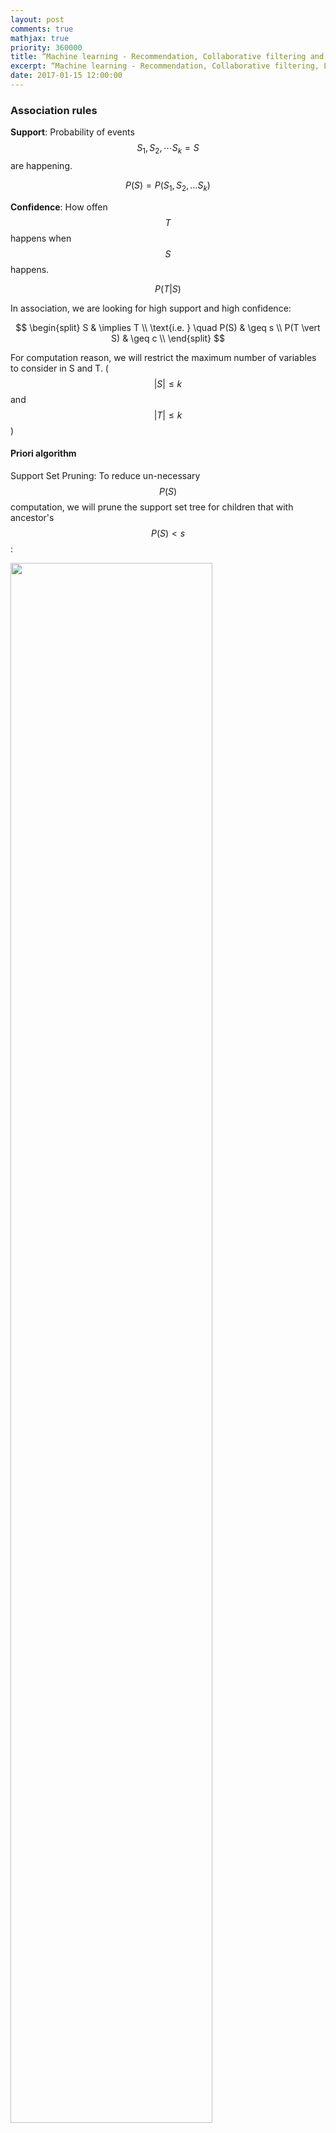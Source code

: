 ```yaml
---
layout: post
comments: true
mathjax: true
priority: 360000
title: “Machine learning - Recommendation, Collaborative filtering and ranking”
excerpt: “Machine learning - Recommendation, Collaborative filtering, Low rank matrix factorization and ranking”
date: 2017-01-15 12:00:00
---
```


### Association rules

**Support**: Probability of events $$S_1, S_2, \cdots S_k = S$$ are happening. 

$$
P(S) = P(S_1, S_2, ... S_k)
$$

**Confidence**: How offen $$T$$ happens when $$S$$ happens.

$$
P(T \vert S)
$$

In association, we are looking for high support and high confidence:

$$
\begin{split}
S & \implies T \\
\text{i.e. } \quad P(S) & \geq s \\
P(T \vert S) & \geq c \\
\end{split}
$$

For computation reason, we will restrict the maximum number of variables to consider in S and T. ($$ \vert S \vert  \leq k $$ and $$ \vert T \vert \leq k $$)

####  Priori algorithm 

Support Set Pruning: To reduce un-necessary $$P(S)$$ computation, we will prune the support set tree for children that with ancestor's  $$P(S) \lt s$$:

<div class="imgcap">
<img src="/assets/ml/prun.png" style="border:none;width:80%">
</div>

* Generate list of all sets ‘S’ with k = 1.
* Prune candidates where $$ p(S) \lt s $$
* Go to k = k + 1 and generate the list again without the pruned items

#### Generating rules

If $$S = {A,B,C}$$, we generate candidate rules with all possible sub-sets:

$$
\begin{split}
& A \implies B, C \quad B \implies A, C, \quad C \implies A, B, \quad \\
& A, B \implies C, \quad A, C \implies B, \quad B, C \implies A.
\end{split}
$$

Once again, we use pruning to reduce the number of evaluation.

<div class="imgcap">
<img src="/assets/ml/prun2.png" style="border:none;width:80%">
</div>

Note: 

With large amount of data, it is possible that we generate a rule with high probability$$ P(S \vert T)$$ but yet $$S$$ and $$T$$ has no special co-relationship. For example, if $$P(T)$$ is very high, the corresponding $$P(S \vert T)$$ can be pulled above the confidence threshold just because how common $$T$$ is.

#### Lift
 
One alternative to confidence is lift:

$$
Lift(S \implies T) = \frac{P(T \vert S)}{P(T)}
$$

which reduce the rule likeliness when $$P(T)$$ is high.


### Clustering

We build a matrix $$X$$ containing information on what products users purchase.

Rows in $$X$$ contains what a user purchase:

$$
X = \begin{bmatrix}
    -- \text{ Products purchased by user 1  }-- \\
    -- \text{ Products purchased by user 2  }-- \\
	\cdots \\
    -- \text{ Products purchased by user N } -- \\
\end{bmatrix}
$$

Columns in $$X$$ contains who purchase a product:

$$
X^T = \begin{bmatrix}
    -- \text{ Users purchase product 1  }-- \\
    -- \text{ Users purchase product 2  }-- \\
	\cdots \\
    -- \text{ Users purchase product N  }-- \\
\end{bmatrix}
$$

$$
X_{ij} = \begin{cases}
        1 \text{ User i purchase product j}
        \\
        0 \text{ otherwise}
        \end{cases}
$$

The column $$j$$ in $$X$$ is the list of users that purchase product $$j$$. We can apply clustering to group products (columns) together with the assumption that products are similar if they are purchased by similar users.

<div class="imgcap">
<img src="/assets/ml/CC2.png" style="border:none;width:40%">
</div>

We can apply the association rules to make product recommendations.

$$P(T \vert S) > s$$

<div class="imgcap">
<img src="/assets/ml/re1.png" style="border:none;width:40%">
</div>

Note: The columns here is the same as the bags of customer in the Amazon recommendation algorithm.

### Amazon recommendation algorithm

We need a scalable solution to handle large amount of users and products. First, we can limit the size of $$S$$ and $$T$$ to 1. Then we compute the similarity of 2 products by:

* Use bag of customer to represent who brought $$item_i$$

| | User 1 | User 2 | ... | User N |
| $$X_i$$ Item i | 1 | 0 | ... | 1 |
| $$X_j$$ Item j | 0 | 0 | ... | 1 |

* Measure the similarity of 2 items by:

$$
\cos(X_i, X_j) = \frac{X^T_i X_j}{\| X_i \| \| X_j \|}
$$

Then we can recommend products by soving the k-nearest neighbors using the cosine similarity as distance measurement.

### Content-based filtering

Content-based filtering is a supervised learning which it extracts features $$x_i$$ for a person or a product. For example, the following is the features describing what type of movie may be.

$$ x = (romance, action, scifi) $$

We can collect the marketing material of a movie and use a classifier with supervised learning to classify a pure romance movie as:

$$x = (1, 0, 0) $$

Then we collect how a user ranks movies. Based on these information, we can create the corresponding features of a person and determine what the person likes. For example, a person may have a 0.9 chance of give high ranking to an action or a SciFi movie but no chance for romance movie. The preference $$x_i$$ for this person will be:

$$x = (0, 0.9, 0.9)$$

Content-based filtering builds a model to predict rating or recommendation $$y$$ given $$x_i$$ of a person. In making recommendation, we suggest movies that is closet to the user's features. For ratings, we can make predictions based on.

$$
y = w^T x \\
$$

which $$w$$ and $$x$$ is the features for a movie and a user respectively.

Nevertheless, content-based filtering requires labels for the training data which can be expensive to collect. 

### Collaborative Filtering 

Collaborative filtering is an unsupervised learning which we make predictions from ratings supplied by people. Each rows represents the ratings of movies from a person and each column indicates the ratings of a movie.

$$
Y = \begin{bmatrix}
    ? & 1  & 3 & 1 & 5 & ? & \dots  & 4 & 1 \\
    2 & 4  & ? & 1 & ? & 3 & \dots  & 1 & 2\\
    2 & 3  & 3 & ? & 5 & 1 & \dots  & ? & 1\\
    & & \vdots & \vdots & \ddots & \vdots & \vdots & \\
    ? & 1  & 5 & ? & 4 & ? & \dots  & 2 & 1 \\
\end{bmatrix}
$$

In content-based filtering, we define the feature set already. $$ x = (romance, action, scifi) $$ and we recall that the rating can be computed as:

$$
y = w^T x \\
$$

In Collaborative Filtering, we do not know the feature set before hands. Instead, we try to learn those. Just like the handwritten digit recognition MNist, we do not know what features to extract at the beginning but eventually the program learns those latent features (edge. corner, circle) itself. 

So let say the latent features that a program learn for a person $$i$$ is $$z_i$$ and that for a movie $$j$$ is $$w_j$$. The rating $$ y_{ij}$$ for the movie will be

$$
y_{ij} = w^T_j z_i \\
$$

#### Low rank matrix factorization

We are given a matrix $$Y$$ which the rows represent people and the columns represent products. Low rank matrix factorization means we decompose the matrix $$Y$$ into 2 lower rank matrices: one representing the latent features of a person and the second represent the latent features of a product.

$$
y \approx w^T_j z_i \\
$$

In collaborative filtering

* We decide the number of latent features to learn. i.e. the dimension of $$w$$ and $$z$$. More latent features helps us to build a more complex model but will be harder to train.
* Normalize the rating to be zero centered

$$
Y_{ij} = Y_{ij} - \mu_j 
$$

* Define the cost function as mean square error MSE with L2-regularization

$$
\begin{split}
J(W, Z) & = \sum_i \sum_j (w^T_j z_i - y_{ij})^2 + \frac{\lambda_1}{2} \| W \|^2_f + \frac{\lambda_2}{2} \| Z \|^2_f   \\
\end{split}
$$

* Optimize $$W$$ and $$Z$$ using Gradient descent

To find similar products, we can find the similarity between the latent features of two products. $$W$$. for example:

$$
\| W_i - W_j \|^2
$$

#### Bias

We do not need to assume the rating $$ y_{ij} $$ is zero centered. We can add general bias, bias for the user $$i$$ and bias  for the product $$j$$ in the calculation:

$$
\hat{y_{ij}} \approx w^T_j z_i + b + b_i + b_j\\
$$

#### Hybrid approach (SVDfeature)

We can also adopt a hybrid approach combing both Collaborative filtering and Content-based filtering. The rating is calculated by combining the ratings from both methods:

$$
\hat{y_{ij}} = w^T_j z_i + w_{j}^Tx_{i} + b + b_i + b_j\\
$$

### Other recommendation consideration

* New content
* May want to suggest something new or different
* How long should we show the recommendation if user show or do not show interests
* Give editorial recommendation
* Get recommendation from friends or communities

### Ranking

#### Probability ratio for logistic regression

Logistic regression

$$
\begin{split}
p(y_i \vert x_i, w) & = \frac{1}{1 - e^{-\frac{1}{2}y_i w^T x_i}} \\
& \propto e^{\frac{1}{2}y_i w^T x_i} \\
\end{split}
$$

Probability ratio for predicting $$y_i$$ over $$-y_i$$:

$$
\begin{split}
\frac{p(y_i \vert x_i, w)}{p(- y_i \vert x_i, w)} & \geq \beta  \\
\frac{e^{\frac{1}{2}y_i w^T x_i}}{e^{-\frac{1}{2}y_i w^T x_i}} & \geq \beta \\
e^{y_i w^T x_i} & \geq \beta \\
y_i w^T x_i & \geq \log(\beta) \\
y_i w^T x_i & \geq 1 \quad \text{set } \log(\beta)=1\\
\end{split}
$$

We can define a lost function by the amount of constraint violation:

$$
max(0, 1 - y_i w^T x_i )
$$

Note: This is the Hinge loss and we have proven it from the perspective of probability ratio and constraint violation.

#### Relevance Ranking

We want to rank the relevance of $$y_i$$ based on a query $$x_i$$.

$$
p(y_i = c \vert x_i, w) \propto e^{w_c^Tx_i}
$$

$$
\begin{split}
\frac{p(y_i \vert x_i, w)}{p(y_i = c' \vert x_i, w)} & \geq \beta\\
w_{y_i}^Tx_i - w_{c'}^Tx_i & \geq 1\\
\end{split}
$$

We can create a cost function based on all constraint violations as:

$$
\sum_{i=1}^n max(0, 1 - w_{y_i}^Tx_i + w_{c'}^Tx_i )
$$

Or a cost function to penalize the highest alternatives:

$$
\max_{j \neq i} (max(0, 1 - w_{y_i}^Tx_i + w_{c'}^Tx_i))
$$

#### Pairwise ranking

We can rank $$x_i$$ and $$x_j$$ using probability ratio.

$$
p(x_i \vert w) \propto e^{w^Tx_i}
$$

$$
\begin{split}
\frac{p(x_i \vert w)}{p(x_j \vert w)} & \geq \beta \quad \text{ for } i \neq j \\
w^Tx_i - w^Tx_j & \geq 1 \quad \text{ for all } i \neq j \\
\end{split}
$$

We can create a cost function based on all constraint violations as:

$$
\sum_{i=1}^n max(0, 1 - w^T x_i + w^T x_j )
$$

#### Generalization

We can expand our approach beyond linear regression:

* Define constraint based on probability ratio
* Minimize violation of logarithm of constraint

For pairwise relevance

$$
J(w) = \sum_{y_i > y_j} max(0, 1 - \log{ p(y_i \vert w)} + \log{ p(y_j \vert w)}) + \sum^d_{j=1} - \log{p(w_j \vert \lambda) })
$$

### PageRank

Random walk view

* Start at a random webpage
* Follow a random link in each iteration $$t$$
* PageRank is the probability of landing on a page when $$ t \rightarrow \infty $$
* Random walk may stuck in part of the graph or never reach some webpage

Damped PageRank algorithm

* Start at a random webpage.
* With the probability $$\epsilon$$, go to a random webpage. Otherwise, follow a random link on the page.
* Keep the iteration and compute the probability of landing on a page.





